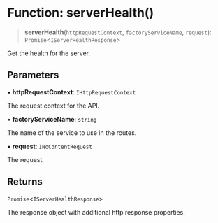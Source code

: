 # Function: serverHealth()

> **serverHealth**(`httpRequestContext`, `factoryServiceName`, `request`): `Promise`\<`IServerHealthResponse`\>

Get the health for the server.

## Parameters

• **httpRequestContext**: `IHttpRequestContext`

The request context for the API.

• **factoryServiceName**: `string`

The name of the service to use in the routes.

• **request**: `INoContentRequest`

The request.

## Returns

`Promise`\<`IServerHealthResponse`\>

The response object with additional http response properties.
